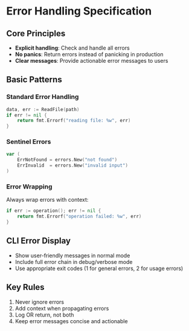 # Error Handling Specification

## Core Principles

- **Explicit handling**: Check and handle all errors
- **No panics**: Return errors instead of panicking in production
- **Clear messages**: Provide actionable error messages to users

## Basic Patterns

### Standard Error Handling
```go
data, err := ReadFile(path)
if err != nil {
    return fmt.Errorf("reading file: %w", err)
}
```

### Sentinel Errors
```go
var (
    ErrNotFound = errors.New("not found")
    ErrInvalid  = errors.New("invalid input")
)
```

### Error Wrapping
Always wrap errors with context:
```go
if err := operation(); err != nil {
    return fmt.Errorf("operation failed: %w", err)
}
```

## CLI Error Display

- Show user-friendly messages in normal mode
- Include full error chain in debug/verbose mode
- Use appropriate exit codes (1 for general errors, 2 for usage errors)

## Key Rules

1. Never ignore errors
2. Add context when propagating errors
3. Log OR return, not both
4. Keep error messages concise and actionable